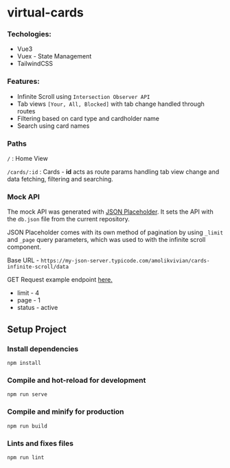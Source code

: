 # virtual-cards

### Techologies:

-   Vue3
-   Vuex - State Management
-   TailwindCSS

### Features:

- Infinite Scroll using ```Intersection Observer API```
- Tab views ```[Your, All, Blocked]``` with tab change handled through routes
- Filtering based on card type and cardholder name
- Search using card names

### Paths

```/``` : Home View

```/cards/:id``` : Cards - **id** acts as route params handling tab view 
change and data fetching, filtering and searching.

### Mock API

The mock API was generated with [JSON Placeholder](https://jsonplaceholder.typicode.com/). It sets the API with the ```db.json``` file from the current repository.

JSON Placeholder comes with its own method of pagination by using `_limit` and `_page` query parameters, which was used to with the infinite scroll component.


Base URL -
``` https://my-json-server.typicode.com/amolikvivian/cards-infinite-scroll/data ```

GET Request example endpoint [here.](https://my-json-server.typicode.com/amolikvivian/cards-infinite-scroll/data?_page=1&_limit=4&status=active )

 -  limit - 4
 -  page - 1
 -  status - active



## Setup Project


### Install dependencies

```npm install```

### Compile and hot-reload for development

```npm run serve```

### Compile and minify for production

```npm run build```

### Lints and fixes files

```npm run lint```